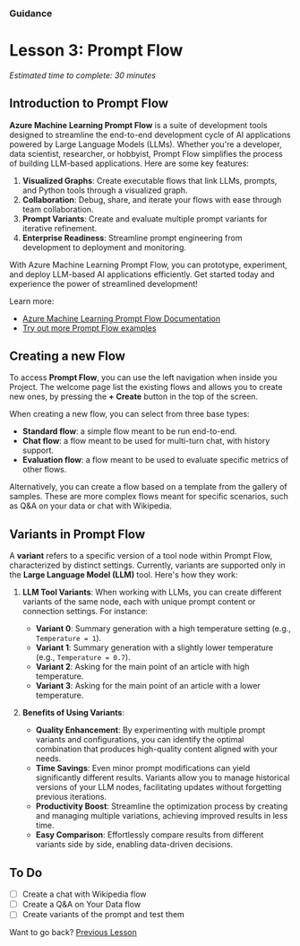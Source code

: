 ### Guidance
# Lesson 3: Prompt Flow
*Estimated time to complete: 30 minutes*

## Introduction to Prompt Flow

**Azure Machine Learning Prompt Flow** is a suite of development tools designed to streamline the end-to-end development cycle of AI applications powered by Large Language Models (LLMs). Whether you're a developer, data scientist, researcher, or hobbyist, Prompt Flow simplifies the process of building LLM-based applications. Here are some key features:

1. **Visualized Graphs**: Create executable flows that link LLMs, prompts, and Python tools through a visualized graph.
2. **Collaboration**: Debug, share, and iterate your flows with ease through team collaboration.
3. **Prompt Variants**: Create and evaluate multiple prompt variants for iterative refinement.
4. **Enterprise Readiness**: Streamline prompt engineering from development to deployment and monitoring.

With Azure Machine Learning Prompt Flow, you can prototype, experiment, and deploy LLM-based AI applications efficiently. Get started today and experience the power of streamlined development!

Learn more:
- [Azure Machine Learning Prompt Flow Documentation](https://microsoft.github.io/promptflow/index.html)
- [Try out more Prompt Flow examples](https://microsoft.github.io/promptflow/tutorials/index.html)

## Creating a new Flow

To access **Prompt Flow**, you can use the left navigation when inside you Project. The welcome page list the existing flows and allows you to create new ones, by pressing the **+ Create** button in the top of the screen.

When creating a new flow, you can select from three base types:
- **Standard flow**: a simple flow meant to be run end-to-end.
- **Chat flow**: a flow meant to be used for multi-turn chat, with history support.
- **Evaluation flow**: a flow meant to be used to evaluate specific metrics of other flows.

Alternatively, you can create a flow based on a template from the gallery of samples. These are more complex flows meant for specific scenarios, such as Q&A on your data or chat with Wikipedia.

## Variants in Prompt Flow

A **variant** refers to a specific version of a tool node within Prompt Flow, characterized by distinct settings. Currently, variants are supported only in the **Large Language Model (LLM)** tool. Here's how they work:

1. **LLM Tool Variants**: When working with LLMs, you can create different variants of the same node, each with unique prompt content or connection settings. For instance:
   - **Variant 0**: Summary generation with a high temperature setting (e.g., `Temperature = 1`).
   - **Variant 1**: Summary generation with a slightly lower temperature (e.g., `Temperature = 0.7`).
   - **Variant 2**: Asking for the main point of an article with high temperature.
   - **Variant 3**: Asking for the main point of an article with a lower temperature.

2. **Benefits of Using Variants**:
   - **Quality Enhancement**: By experimenting with multiple prompt variants and configurations, you can identify the optimal combination that produces high-quality content aligned with your needs.
   - **Time Savings**: Even minor prompt modifications can yield significantly different results. Variants allow you to manage historical versions of your LLM nodes, facilitating updates without forgetting previous iterations.
   - **Productivity Boost**: Streamline the optimization process by creating and managing multiple variations, achieving improved results in less time.
   - **Easy Comparison**: Effortlessly compare results from different variants side by side, enabling data-driven decisions.

## To Do
- [ ] Create a chat with Wikipedia flow
- [ ] Create a Q&A on Your Data flow
- [ ] Create variants of the prompt and test them

Want to go back? [Previous Lesson](/guidance/guidance-lesson2.md)
